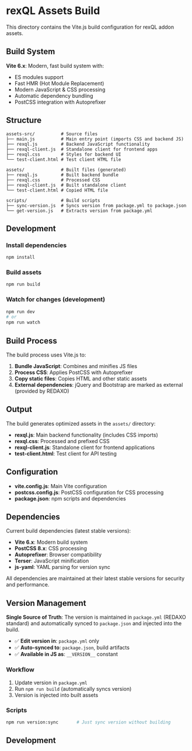 # rexQL Assets Build

This directory contains the Vite.js build configuration for rexQL addon assets.

## Build System

**Vite 6.x**: Modern, fast build system with:

- ES modules support
- Fast HMR (Hot Module Replacement)
- Modern JavaScript & CSS processing
- Automatic dependency bundling
- PostCSS integration with Autoprefixer

## Structure

```
assets-src/          # Source files
├── main.js          # Main entry point (imports CSS and backend JS)
├── rexql.js         # Backend JavaScript functionality
├── rexql-client.js  # Standalone client for frontend apps
├── rexql.css        # Styles for backend UI
└── test-client.html # Test client HTML file

assets/              # Built files (generated)
├── rexql.js         # Built backend bundle
├── rexql.css        # Processed CSS
├── rexql-client.js  # Built standalone client
└── test-client.html # Copied HTML file

scripts/             # Build scripts
├── sync-version.js  # Syncs version from package.yml to package.json
└── get-version.js   # Extracts version from package.yml
```

## Development

### Install dependencies

```bash
npm install
```

### Build assets

```bash
npm run build
```

### Watch for changes (development)

```bash
npm run dev
# or
npm run watch
```

## Build Process

The build process uses Vite.js to:

1. **Bundle JavaScript**: Combines and minifies JS files
2. **Process CSS**: Applies PostCSS with Autoprefixer
3. **Copy static files**: Copies HTML and other static assets
4. **External dependencies**: jQuery and Bootstrap are marked as external (provided by REDAXO)

## Output

The build generates optimized assets in the `assets/` directory:

- **rexql.js**: Main backend functionality (includes CSS imports)
- **rexql.css**: Processed and prefixed CSS
- **rexql-client.js**: Standalone client for frontend applications
- **test-client.html**: Test client for API testing

## Configuration

- **vite.config.js**: Main Vite configuration
- **postcss.config.js**: PostCSS configuration for CSS processing
- **package.json**: npm scripts and dependencies

## Dependencies

Current build dependencies (latest stable versions):

- **Vite 6.x**: Modern build system
- **PostCSS 8.x**: CSS processing
- **Autoprefixer**: Browser compatibility
- **Terser**: JavaScript minification
- **js-yaml**: YAML parsing for version sync

All dependencies are maintained at their latest stable versions for security and performance.

## Version Management

**Single Source of Truth**: The version is maintained in `package.yml` (REDAXO standard) and automatically synced to `package.json` and injected into the build.

- ✅ **Edit version in**: `package.yml` only
- ✅ **Auto-synced to**: `package.json`, build artifacts
- ✅ **Available in JS as**: `__VERSION__` constant

### Workflow

1. Update version in `package.yml`
2. Run `npm run build` (automatically syncs version)
3. Version is injected into built assets

### Scripts

```bash
npm run version:sync       # Just sync version without building
```

## Development
